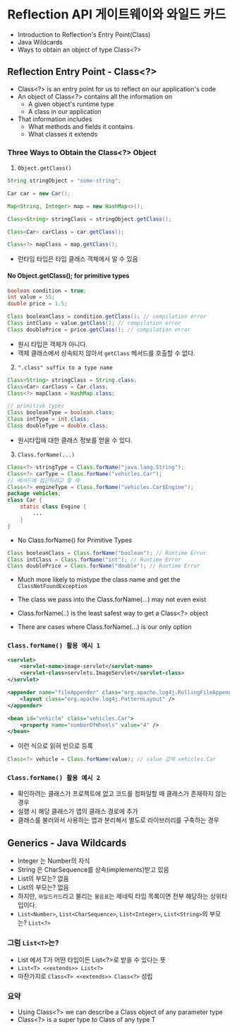# Reflection API 게이트웨이와 와일드 카드
- Introduction to Reflection's Entry Point(Class)
- Java Wildcards
- Ways to obtain an object of type Class<?>

## Reflection Entry Point - Class<?>
- Class<?> is an entry point for us to reflect on our application's code
- An object of Class<?> contains all the information on
  - A given object's runtime type
  - A class in our application
- That information includes
  - What methods and fields it contains
  - What classes it extends

### Three Ways to Obtain the Class<?> Object
1. ```Object.getClass()```
```java
String stringObject = "some-string";

Car car = new Car();

Map<String, Integer> map = new HashMap<>();

Class<String> stringClass = stringObject.getClass();

Class<Car> carClass = car.getClass();

Class<?> mapClass = map.getClass();
```
- 런타임 타입은 타입 클래스 객체에서 알 수 있음

#### No Object.getClass(); for primitive types
```java
boolean condition = true;
int value = 55;
double price = 1.5;

Class booleanClass = condition.getClass(); // compilation error
Class intClass = value.getClass(); // compilation error
Class doublePrice = price.getClass(); // compilation error
```
- 원시 타입은 객체가 아니다.
- 객체 클래스에서 상속되지 않아서 ```getClass``` 메서드를 호출할 수 없다.

2. ```".class" suffix to a type name```
```java
Class<String> stringClass = String.class;
Class<Car> carClass = Car.class;
Class<?> mapClass = HashMap.class;

// primitive types
Class booleanType = boolean.class;
Class intType = int.class;
Class doubleType = double.class;
```
- 원시타입에 대한 클래스 정보를 얻을 수 있다.

3. ```Class.forName(...)```
```java
Class<?> stringType = Class.forName("java.lang.String");
Class<?> carType = Class.forName("vehicles.Car");
// 메서드에 접근하려고 할 때
Class<?> engineType = Class.forName("vehicles.Car$Engine");
package vehicles;
class Car {
    static class Engine {
        ...
    }
}
```
- No Class.forName() for Primitive Types
```java
Class booleanClass = Class.forName("boolean"); // Runtime Error
Class intClass = Class.forName("int"); // Runtime Error
Class doublePrice = Class.forName("double"); // Runtime Error
```
- Much more likely to mistype the class name and get the ```ClassNotFoundException```

- The class we pass into the Class.forName(...) may not even exist
- Class.forName(..) is the least safest way to get a Class<?> object
- There are cases where Class.forName(...) is our only option

### ```Class.forName() 활용 예시 1```
```xml
<servlet>
    <servlet-name>image-servlet</servlet-name>
    <servlet-class>servlets.ImageServlet</servlet-class>
</servlet>

<appender name="fileAppender" class="org.apache.log4j.RollingFileAppender">
    <layout class="org.apache.log4j.PatternLayout" />
</appender>

<bean id="vehicle" class="vehicles.Car">
    <property name="numberOfWheels" value="4" />
</bean>
```
- 이런 식으로 읽혀 빈으로 등록
```java
Class<?> vehicle = Class.forName(value); // value 값에 vehicles.Car
```

### ```Class.forName() 활용 예시 2```
- 확인하려는 클래스가 프로젝트에 없고 코드를 컴파일할 때 클래스가 존재하지 않는 경우
- 실행 시 해당 클래스가 앱의 클래스 경로에 추가
- 클래스를 불러와서 사용하는 앱과 분리해서 별도로 라이브러리를 구축하는 경우

## Generics - Java Wildcards
- Integer 는 Number의 자식
- String 은 CharSequence를 상속(implements)받고 있음
- List<Integer>의 부모는? 없음
- List<String>의 부모는? 없음
- 하지만, ```와일드카드```라고 불리는 ```물음표```는 제네릭 타입 목록이면 전부 해당하는 상위타입이다.
- ```List<Number>```, ```List<CharSequence>```, ```List<Integer>```, ```List<String>```의 부모는? ```List<?>```

### 그럼 ```List<T>```는?
- List<T> 에서 T가 어떤 타입이든 List<?>로 받을 수 있다는 뜻
- ```List<T> <<extends>> List<?>```
- 마찬가지로 ```Class<T> <<extends>> Class<?>``` 성립

### 요약
- Using Class<?> we can describe a Class object of any parameter type
- Class<?> is a super type to Class<T> of any type T
